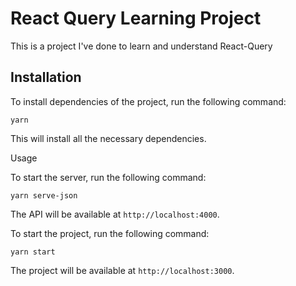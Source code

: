 # React Query Learning Project

This is a project I've done to learn and understand React-Query

## Installation

To install dependencies of the project, run the following command:

```
yarn
```

This will install all the necessary dependencies.

Usage

To start the server, run the following command:

```
yarn serve-json
```

The API will be available at `http://localhost:4000`.

To start the project, run the following command:

```
yarn start
```

The project will be available at `http://localhost:3000`.

